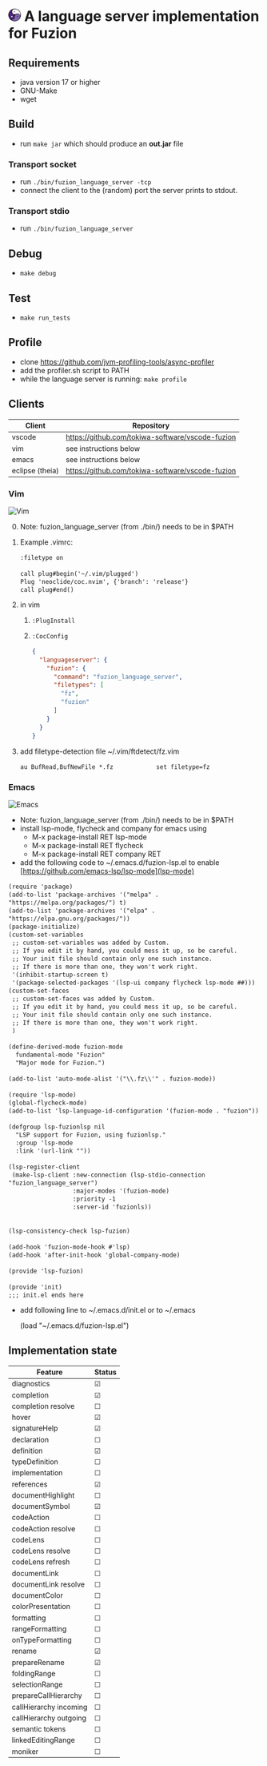 # <img src="assets/logo.svg" alt="fuzion logo" width="25" /> A language server implementation for Fuzion

## Requirements
- java version 17 or higher
- GNU-Make
- wget

## Build
- run `make jar` which should produce an **out.jar** file
### Transport socket
- run `./bin/fuzion_language_server -tcp`
- connect the client to the (random) port the server prints to stdout.
### Transport stdio
- run `./bin/fuzion_language_server`

## Debug
- `make debug`

## Test
- `make run_tests`

## Profile
- clone https://github.com/jvm-profiling-tools/async-profiler
- add the profiler.sh script to PATH
- while the language server is running: `make profile`

## Clients
|Client|Repository|
|---|---|
|vscode|https://github.com/tokiwa-software/vscode-fuzion|
|vim|see instructions below|
|emacs|see instructions below|
|eclipse (theia)|https://github.com/tokiwa-software/vscode-fuzion|

### Vim

![Vim](assets/vim.png)

0) Note: fuzion_language_server (from ./bin/) needs to be in $PATH

1) Example .vimrc:
    ```vim
    :filetype on

    call plug#begin('~/.vim/plugged')
    Plug 'neoclide/coc.nvim', {'branch': 'release'}
    call plug#end()
    ```
2) in vim

    1) `:PlugInstall`

    2) `:CocConfig`

          ```json
          {
            "languageserver": {
              "fuzion": {
                "command": "fuzion_language_server",
                "filetypes": [
                  "fz",
                  "fuzion"
                ]
              }
            }
          }
          ```

3) add filetype-detection file ~/.vim/ftdetect/fz.vim
    ```vim
    au BufRead,BufNewFile *.fz            set filetype=fz
    ```

### Emacs

![Emacs](assets/emacs.png)

- Note: fuzion_language_server (from ./bin/) needs to be in $PATH
- install lsp-mode, flycheck and company for emacs using
    - M-x package-install RET lsp-mode
    - M-x package-install RET flycheck
    - M-x package-install RET company RET
- add the following code to ~/.emacs.d/fuzion-lsp.el to enable [https://github.com/emacs-lsp/lsp-mode](lsp-mode)

```elisp
(require 'package)
(add-to-list 'package-archives '("melpa" . "https://melpa.org/packages/") t)
(add-to-list 'package-archives '("elpa" . "https://elpa.gnu.org/packages/"))
(package-initialize)
(custom-set-variables
 ;; custom-set-variables was added by Custom.
 ;; If you edit it by hand, you could mess it up, so be careful.
 ;; Your init file should contain only one such instance.
 ;; If there is more than one, they won't work right.
 '(inhibit-startup-screen t)
 '(package-selected-packages '(lsp-ui company flycheck lsp-mode ##)))
(custom-set-faces
 ;; custom-set-faces was added by Custom.
 ;; If you edit it by hand, you could mess it up, so be careful.
 ;; Your init file should contain only one such instance.
 ;; If there is more than one, they won't work right.
 )

(define-derived-mode fuzion-mode
  fundamental-mode "Fuzion"
  "Major mode for Fuzion.")

(add-to-list 'auto-mode-alist '("\\.fz\\'" . fuzion-mode))

(require 'lsp-mode)
(global-flycheck-mode)
(add-to-list 'lsp-language-id-configuration '(fuzion-mode . "fuzion"))

(defgroup lsp-fuzionlsp nil
  "LSP support for Fuzion, using fuzionlsp."
  :group 'lsp-mode
  :link '(url-link ""))

(lsp-register-client
 (make-lsp-client :new-connection (lsp-stdio-connection "fuzion_language_server")
                  :major-modes '(fuzion-mode)
                  :priority -1
                  :server-id 'fuzionls))


(lsp-consistency-check lsp-fuzion)

(add-hook 'fuzion-mode-hook #'lsp)
(add-hook 'after-init-hook 'global-company-mode)

(provide 'lsp-fuzion)

(provide 'init)
;;; init.el ends here
```

- add following line to ~/.emacs.d/init.el or to ~/.emacs

  (load "~/.emacs.d/fuzion-lsp.el")

## Implementation state

|Feature|Status|
|---|---|
|diagnostics|☑|
|completion|☑|
|completion resolve|☐|
|hover|☑|
|signatureHelp|☑|
|declaration|☐|
|definition|☑|
|typeDefinition|☐|
|implementation|☐|
|references|☑|
|documentHighlight|☐|
|documentSymbol|☑|
|codeAction|☐|
|codeAction resolve|☐|
|codeLens|☐|
|codeLens resolve|☐|
|codeLens refresh|☐|
|documentLink|☐|
|documentLink resolve|☐|
|documentColor|☐|
|colorPresentation|☐|
|formatting|☐|
|rangeFormatting|☐|
|onTypeFormatting|☐|
|rename|☑|
|prepareRename|☑|
|foldingRange|☐|
|selectionRange|☐|
|prepareCallHierarchy|☐|
|callHierarchy incoming|☐|
|callHierarchy outgoing|☐|
|semantic tokens|☐|
|linkedEditingRange|☐|
|moniker|☐|
